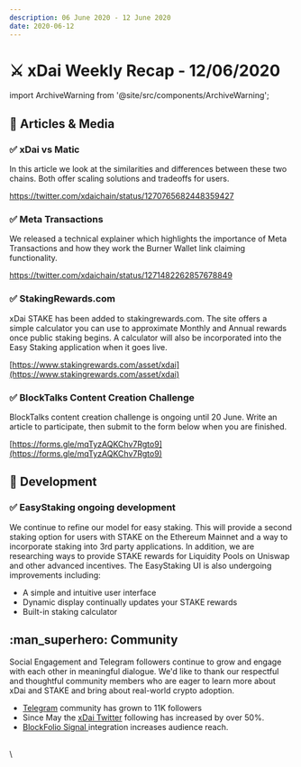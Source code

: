 ```yaml
---
description: 06 June 2020 - 12 June 2020
date: 2020-06-12
---
```


# ⚔️ xDai Weekly Recap - 12/06/2020

import ArchiveWarning from '@site/src/components/ArchiveWarning';

<ArchiveWarning />

## :newspaper: Articles & Media

### ✅ xDai vs Matic

In this article we look at the similarities and differences between these two chains. Both offer scaling solutions and tradeoffs for users.

https://twitter.com/xdaichain/status/1270765682448359427

### ✅ Meta Transactions

We released a technical explainer which highlights the importance of Meta Transactions and how they work the Burner Wallet link claiming  functionality.

https://twitter.com/xdaichain/status/1271482262857678849

### ✅ StakingRewards.com

xDai STAKE has been added to stakingrewards.com. The site offers a simple calculator you can use to approximate Monthly and Annual rewards once public staking begins. A calculator will also be incorporated into the Easy Staking application when it goes live.

[https://www.stakingrewards.com/asset/xdai](https://www.stakingrewards.com/asset/xdai)

### ✅ BlockTalks Content Creation Challenge

BlockTalks content creation challenge is ongoing until 20 June. Write an article to participate, then submit to the form below when you are finished.

[https://forms.gle/mqTyzAQKChv7Rgto9](https://forms.gle/mqTyzAQKChv7Rgto9)

## :office: Development

### ✅ EasyStaking ongoing development

We continue to refine our model for easy staking. This will provide a second staking option for users with STAKE on the Ethereum Mainnet and a way to incorporate staking into 3rd party applications. In addition, we are researching ways to provide STAKE rewards for Liquidity Pools on Uniswap and other advanced incentives.  The EasyStaking UI is also undergoing improvements including:

* A simple and intuitive user interface
* Dynamic display continually updates your STAKE rewards
* Built-in staking calculator

## :man\_superhero: Community

Social Engagement and Telegram followers continue to grow and engage with each other in meaningful dialogue. We'd like to thank our respectful and thoughtful community members who are eager to learn more about xDai and STAKE and bring about real-world crypto adoption.

* [Telegram](https://t.me/xdaistable) community has grown to 11K followers
* Since May the [xDai Twitter](https://twitter.com/xdaichain) following has increased by over 50%.
* [BlockFolio Signal ](https://blockfolio.com/coin/STAKE\_3)integration increases audience reach.

\
\

